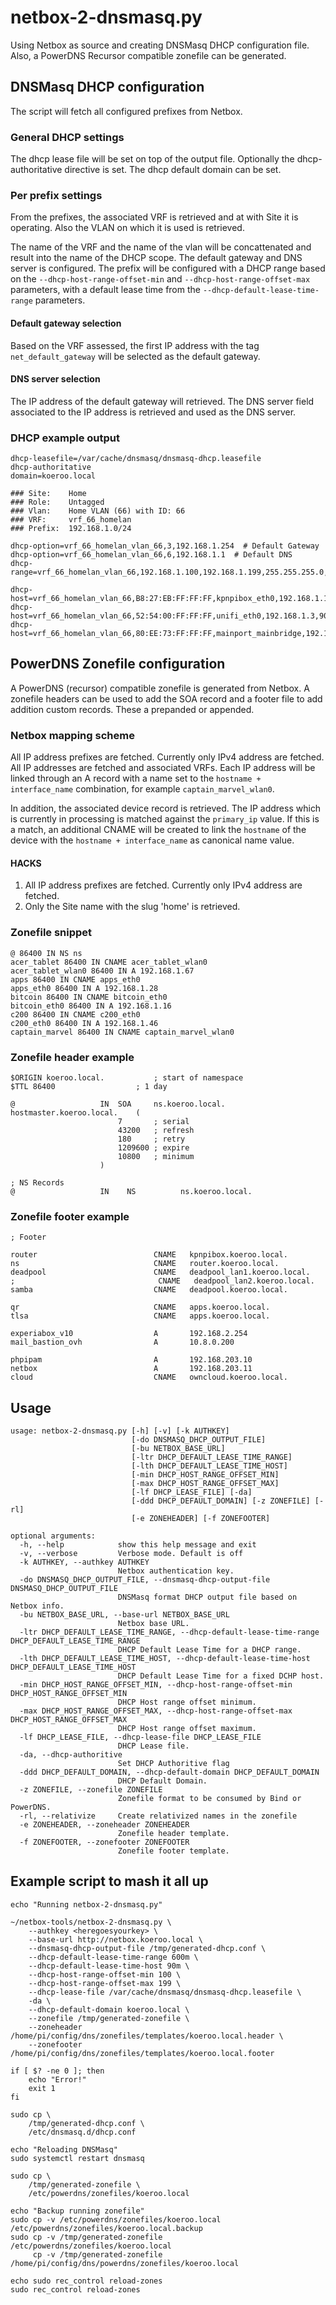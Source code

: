 # netbox-2-dnsmasq.py

Using Netbox as source and creating DNSMasq DHCP configuration file.
Also, a PowerDNS Recursor compatible zonefile can be generated.


## DNSMasq DHCP configuration
The script will fetch all configured prefixes from Netbox.


### General DHCP settings
The dhcp lease file will be set on top of the output file. Optionally the dhcp-authoritative directive is set. The dhcp default domain can be set.


### Per prefix settings
From the prefixes, the associated VRF is retrieved and at with Site it is operating. Also the VLAN on which it is used is retrieved.

The name of the VRF and the name of the vlan will be concattenated and result into the name of the DHCP scope. The default gateway and DNS server is configured. The prefix will be configured with a DHCP range based on the `--dhcp-host-range-offset-min` and `--dhcp-host-range-offset-max` parameters, with a default lease time from the `--dhcp-default-lease-time-range` parameters.

#### Default gateway selection
Based on the VRF assessed, the first IP address with the tag `net_default_gateway` will be selected as the default gateway.

#### DNS server selection
The IP address of the default gateway will retrieved. The DNS server field associated to the IP address is retrieved and used as the DNS server.


### DHCP example output

```
dhcp-leasefile=/var/cache/dnsmasq/dnsmasq-dhcp.leasefile
dhcp-authoritative
domain=koeroo.local

### Site:    Home
### Role:    Untagged
### Vlan:    Home VLAN (66) with ID: 66
### VRF:     vrf_66_homelan
### Prefix:  192.168.1.0/24

dhcp-option=vrf_66_homelan_vlan_66,3,192.168.1.254  # Default Gateway
dhcp-option=vrf_66_homelan_vlan_66,6,192.168.1.1  # Default DNS
dhcp-range=vrf_66_homelan_vlan_66,192.168.1.100,192.168.1.199,255.255.255.0,600m

dhcp-host=vrf_66_homelan_vlan_66,B8:27:EB:FF:FF:FF,kpnpibox_eth0,192.168.1.1,90m
dhcp-host=vrf_66_homelan_vlan_66,52:54:00:FF:FF:FF,unifi_eth0,192.168.1.3,90m
dhcp-host=vrf_66_homelan_vlan_66,80:EE:73:FF:FF:FF,mainport_mainbridge,192.168.1.4,90m
```

## PowerDNS Zonefile configuration
A PowerDNS (recursor) compatible zonefile is generated from Netbox. A zonefile headers can be used to add the SOA record and a footer file to add addition custom records. These a prepanded or appended.

### Netbox mapping scheme
All IP address prefixes are fetched. Currently only IPv4 address are fetched. All IP addresses are fetched and associated VRFs. Each IP address will be linked through an A record with a name set to the `hostname + interface_name` combination, for example `captain_marvel_wlan0`.

In addition, the associated device record is retrieved. The IP address which is currently in processing is matched against the `primary_ip` value. If this is a match, an additional CNAME will be created to link the `hostname` of the device with the `hostname + interface_name` as canonical name value.


#### HACKS
1. All IP address prefixes are fetched. Currently only IPv4 address are fetched.
2. Only the Site name with the slug 'home' is retrieved.



### Zonefile snippet
```
@ 86400 IN NS ns
acer_tablet 86400 IN CNAME acer_tablet_wlan0
acer_tablet_wlan0 86400 IN A 192.168.1.67
apps 86400 IN CNAME apps_eth0
apps_eth0 86400 IN A 192.168.1.28
bitcoin 86400 IN CNAME bitcoin_eth0
bitcoin_eth0 86400 IN A 192.168.1.16
c200 86400 IN CNAME c200_eth0
c200_eth0 86400 IN A 192.168.1.46
captain_marvel 86400 IN CNAME captain_marvel_wlan0
```

### Zonefile header example
```
$ORIGIN koeroo.local.           ; start of namespace
$TTL 86400	                ; 1 day

@                   IN  SOA     ns.koeroo.local.    hostmaster.koeroo.local.    (
                        7       ; serial
                        43200   ; refresh
                        180     ; retry
                        1209600 ; expire
                        10800   ; minimum
                    )

; NS Records
@                   IN    NS          ns.koeroo.local.
```

### Zonefile footer example
```
; Footer

router                          CNAME   kpnpibox.koeroo.local.
ns                              CNAME   router.koeroo.local.
deadpool                        CNAME   deadpool_lan1.koeroo.local.
;                                CNAME   deadpool_lan2.koeroo.local.
samba                           CNAME   deadpool.koeroo.local.

qr                              CNAME   apps.koeroo.local.
tlsa                            CNAME   apps.koeroo.local.

experiabox_v10                  A       192.168.2.254
mail_bastion_ovh                A       10.8.0.200

phpipam                         A       192.168.203.10
netbox                          A       192.168.203.11
cloud                           CNAME   owncloud.koeroo.local.
```

## Usage
```
usage: netbox-2-dnsmasq.py [-h] [-v] [-k AUTHKEY]
                           [-do DNSMASQ_DHCP_OUTPUT_FILE]
                           [-bu NETBOX_BASE_URL]
                           [-ltr DHCP_DEFAULT_LEASE_TIME_RANGE]
                           [-lth DHCP_DEFAULT_LEASE_TIME_HOST]
                           [-min DHCP_HOST_RANGE_OFFSET_MIN]
                           [-max DHCP_HOST_RANGE_OFFSET_MAX]
                           [-lf DHCP_LEASE_FILE] [-da]
                           [-ddd DHCP_DEFAULT_DOMAIN] [-z ZONEFILE] [-rl]
                           [-e ZONEHEADER] [-f ZONEFOOTER]

optional arguments:
  -h, --help            show this help message and exit
  -v, --verbose         Verbose mode. Default is off
  -k AUTHKEY, --authkey AUTHKEY
                        Netbox authentication key.
  -do DNSMASQ_DHCP_OUTPUT_FILE, --dnsmasq-dhcp-output-file DNSMASQ_DHCP_OUTPUT_FILE
                        DNSMasq format DHCP output file based on Netbox info.
  -bu NETBOX_BASE_URL, --base-url NETBOX_BASE_URL
                        Netbox base URL.
  -ltr DHCP_DEFAULT_LEASE_TIME_RANGE, --dhcp-default-lease-time-range DHCP_DEFAULT_LEASE_TIME_RANGE
                        DHCP Default Lease Time for a DHCP range.
  -lth DHCP_DEFAULT_LEASE_TIME_HOST, --dhcp-default-lease-time-host DHCP_DEFAULT_LEASE_TIME_HOST
                        DHCP Default Lease Time for a fixed DCHP host.
  -min DHCP_HOST_RANGE_OFFSET_MIN, --dhcp-host-range-offset-min DHCP_HOST_RANGE_OFFSET_MIN
                        DHCP Host range offset minimum.
  -max DHCP_HOST_RANGE_OFFSET_MAX, --dhcp-host-range-offset-max DHCP_HOST_RANGE_OFFSET_MAX
                        DHCP Host range offset maximum.
  -lf DHCP_LEASE_FILE, --dhcp-lease-file DHCP_LEASE_FILE
                        DHCP Lease file.
  -da, --dhcp-authoritive
                        Set DHCP Authoritive flag
  -ddd DHCP_DEFAULT_DOMAIN, --dhcp-default-domain DHCP_DEFAULT_DOMAIN
                        DHCP Default Domain.
  -z ZONEFILE, --zonefile ZONEFILE
                        Zonefile format to be consumed by Bind or PowerDNS.
  -rl, --relativize     Create relativized names in the zonefile
  -e ZONEHEADER, --zoneheader ZONEHEADER
                        Zonefile header template.
  -f ZONEFOOTER, --zonefooter ZONEFOOTER
                        Zonefile footer template.
```

## Example script to mash it all up
```
echo "Running netbox-2-dnsmasq.py"

~/netbox-tools/netbox-2-dnsmasq.py \
    --authkey <heregoesyourkey> \
    --base-url http://netbox.koeroo.local \
    --dnsmasq-dhcp-output-file /tmp/generated-dhcp.conf \
    --dhcp-default-lease-time-range 600m \
    --dhcp-default-lease-time-host 90m \
    --dhcp-host-range-offset-min 100 \
    --dhcp-host-range-offset-max 199 \
    --dhcp-lease-file /var/cache/dnsmasq/dnsmasq-dhcp.leasefile \
    -da \
    --dhcp-default-domain koeroo.local \
    --zonefile /tmp/generated-zonefile \
    --zoneheader /home/pi/config/dns/zonefiles/templates/koeroo.local.header \
    --zonefooter /home/pi/config/dns/zonefiles/templates/koeroo.local.footer

if [ $? -ne 0 ]; then
    echo "Error!"
    exit 1
fi

sudo cp \
    /tmp/generated-dhcp.conf \
    /etc/dnsmasq.d/dhcp.conf

echo "Reloading DNSMasq"
sudo systemctl restart dnsmasq

sudo cp \
    /tmp/generated-zonefile \
    /etc/powerdns/zonefiles/koeroo.local

echo "Backup running zonefile"
sudo cp -v /etc/powerdns/zonefiles/koeroo.local        /etc/powerdns/zonefiles/koeroo.local.backup
sudo cp -v /tmp/generated-zonefile                     /etc/powerdns/zonefiles/koeroo.local
     cp -v /tmp/generated-zonefile                     /home/pi/config/dns/powerdns/zonefiles/koeroo.local

echo sudo rec_control reload-zones
sudo rec_control reload-zones
```
